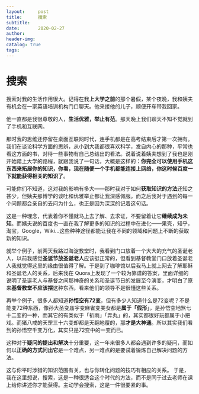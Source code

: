```yaml
---
layout:     post  
title:      搜索
subtitle:  
date:       2020-02-27  
author:  
header-img: 
catalog: true  
tags:
--- 
```


# 搜索
搜索对我的生活作用很大。记得在我**上大学之前**的那个暑假，某个夜晚，我和姨夫有机会在一家英语培训机构门口聊天。他来接他的儿子，顺便开车带我回家。

他一直都是我很尊敬的人，**生活优雅，举止有范**。那天晚上我们聊天不知不觉就到了手机和互联网。

那时我的思维还停留在桌面互联网时代，连手机都是在高考结束后才第一次拥有。我们在谈论科学方面的思辨，从小到大我都很喜欢科学，发自内心的那种，平常也看这方面的书，对待一些事物有自己总结出的看法。说着说着姨夫想到了我也是刚开始踏上大学的路程，就跟我说了一句话，大概是这样的：**你完全可以使用手机这东西来拓展你的知识，你看，现在随便一个手机都能连接上网络，你这时候百度一下就能获得相关的知识了**。

可能你们不知道，这对我的影响有多大——那时我对于如何**获取知识的方法**还知之甚少，但姨夫那博学的谈吐和优雅举止都让我深感佩服。而之后我对于遇到的每一个问题都会亲自的去问为什么，也正是因为深深的记着这句话。

这是一种理念，代表着你不懂就马上去了解、去求证，不要留着让它**继续成为未知**。而姨夫说的百度也一直在我了解更多的知识的过程中在进化——果壳，知乎，淘宝，Google，Wiki…这些种种途径都能让我在不同的领域和问题上不断的获取新的知识。

就举个例子，前两天我路过海淀教堂时，我看到门口放着一个大大的充气的圣诞老人，以前我感觉**圣诞节放圣诞老人**应该挺正常的，但看到基督教堂门口放着圣诞老人我就觉得这里的缘由很值得了解。于是到了咖啡馆以后我马上就上网去了解耶稣和圣诞老人的关系，后来我在 Quora上发现了一个较为靠谱的答案，里面详细的说明了圣诞老人与基督之间那神奇的关系和圣诞节日的发展至今演变，才明白了原来**基督教堂不应该摆**这种东西，看来他们的领导不是很懂这些关系。

再举个例子，很多人都知道**孙悟空有72变**，但有多少人知道什么是72变呢？不是能变72种东西，像孙大圣变庙宇变麻雀变美女都是**属于「假形」**，是孙悟空地煞七十二变的一种，而其它的有类似于「祈雨」「弄丸」的，其实都很好玩都属于小把戏。而猪八戒的天罡三十六变却都是天翻地覆的，那**才是大神通**。所以其实我们看到的孙悟空千变万化，其实只是72变中的一变而已。

这种对于**疑问的提出和解决**十分重要，这一年来很多人都会遇到许多的疑问，而如何以**正确的方式问出它**是一个难点，另一难点的是要试着锻炼自己解决问题的方法。

这与你平时涉猎的知识范围有关，也与你转化问题的技巧有相应的关系。
于是，我在这里想说，搜索，这是一种很适合这个时代的方法，而不是同于过去老师在课上给你讲述你才能获得。主动学会搜索，这是一件很要紧的事。